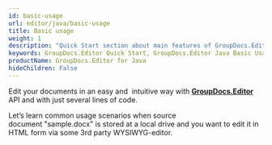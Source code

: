 ```yaml
---
id: basic-usage
url: editor/java/basic-usage
title: Basic usage
weight: 1
description: "Quick Start section about main features of GroupDocs.Editor API, describes how to edit documents with just couple lines of code."
keywords: GroupDocs.Editor Quick Start, GroupDocs.Editor Java Basic Usage, GroupDocs.Editor Quick Start Java, GroupDocs.Editor Get Started
productName: GroupDocs.Editor for Java
hideChildren: False
---
```

Edit your documents in an easy and  intuitive way with [**GroupDocs.Editor**](https://products.groupdocs.com/editor/java) API and with just several lines of code.

Let’s learn common usage scenarios when source document "sample.docx" is stored at a local drive and you want to edit it in HTML form via some 3rd party WYSIWYG-editor.
